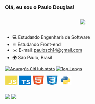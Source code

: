 ### Olá, eu sou o Paulo Douglas!

##
<div align="center">
   <img width="900" src="https://media4.giphy.com/media/pOEbLRT4SwD35IELiQ/giphy.gif?cid=ecf05e47cigwumbs5dyxdu09v4xt1uaaujeiupbxb3p2ypt2&ep=v1_gifs_related&rid=giphy.gif&ct=g">
</div>

##
- 💻 Estudando Engenharia de Software
- ⚛️ Estudando Front-end
- ✉️ E-mail: paulosch14@gmail.com
- 🌍 São Paulo, Brasil

[![Anurag's GitHub stats](https://github-readme-stats.vercel.app/api?username=PaulloDS&theme=dark&show_icons=true)](https://github.com/PaulloDS/github-readme-stats)
[![Top Langs](https://github-readme-stats.vercel.app/api/top-langs/?username=PaulloDS&theme=dark)](https://github.com/PaulloDS/github-readme-stats)

<div>
  <img align="center" alt="Rafa-Js" height="30" width="40" src="https://raw.githubusercontent.com/devicons/devicon/master/icons/javascript/javascript-plain.svg">
  <img align="center" alt="Rafa-Ts" height="30" width="40" src="https://raw.githubusercontent.com/devicons/devicon/master/icons/typescript/typescript-plain.svg">
  <img align="center" alt="Rafa-HTML" height="30" width="40" src="https://raw.githubusercontent.com/devicons/devicon/master/icons/html5/html5-original.svg">
  <img align="center" alt="Rafa-CSS" height="30" width="40" src="https://raw.githubusercontent.com/devicons/devicon/master/icons/css3/css3-original.svg">
  <img align="center" alt="Rafa-Python" height="30" width="40" src="https://raw.githubusercontent.com/devicons/devicon/master/icons/python/python-original.svg">
</div>

##

<div> 
  <a href = "mailto:paulosch14@gmail.com"><img src="https://img.shields.io/badge/-Gmail-%23333?style=for-the-badge&logo=gmail&logoColor=red" target="_blank"></a>
  <a href="https://www.linkedin.com/in/paulo-douglas" target="_blank"><img src="https://img.shields.io/badge/-LinkedIn-%230077B5?style=for-the-badge&logo=linkedin&logoColor=white" target="blank"></a> 
</div>


